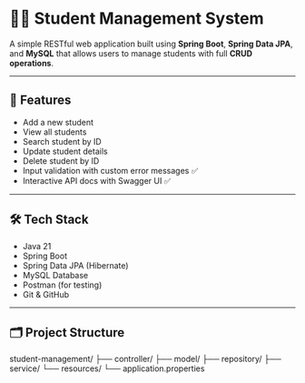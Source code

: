 # 🧑‍🎓 Student Management System

A simple RESTful web application built using **Spring Boot**, **Spring Data JPA**, and **MySQL** that allows users to manage students with full **CRUD operations**.

---

## 🚀 Features

- Add a new student
- View all students
- Search student by ID
- Update student details
- Delete student by ID
- Input validation with custom error messages ✅
- Interactive API docs with Swagger UI ✅


---

## 🛠️ Tech Stack

- Java 21
- Spring Boot
- Spring Data JPA (Hibernate)
- MySQL Database
- Postman (for testing)
- Git & GitHub

---

## 🗂️ Project Structure

student-management/
├── controller/
├── model/
├── repository/
├── service/
└── resources/
└── application.properties